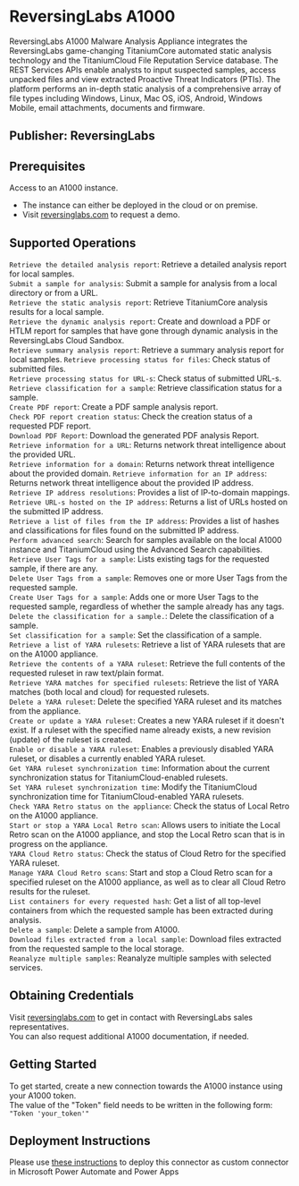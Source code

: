 # ReversingLabs A1000
ReversingLabs A1000 Malware Analysis Appliance integrates the ReversingLabs game-changing TitaniumCore automated static analysis technology and the TitaniumCloud File Reputation Service database. The REST Services APIs enable analysts to input suspected samples, access unpacked files and view extracted Proactive Threat Indicators (PTIs). The platform performs an in-depth static analysis of a comprehensive array of file types including Windows, Linux, Mac OS, iOS, Android, Windows Mobile, email attachments, documents and firmware.

## Publisher: ReversingLabs

## Prerequisites
Access to an A1000 instance.
- The instance can either be deployed in the cloud or on premise.
- Visit [reversinglabs.com](https://www.reversinglabs.com/products/malware-threat-hunting-and-investigations) to request a demo.

## Supported Operations
`Retrieve the detailed analysis report`: Retrieve a detailed analysis report for local samples.  
`Submit a sample for analysis`: Submit a sample for analysis from a local directory or from a URL.  
`Retrieve the static analysis report`: Retrieve TitaniumCore analysis results for a local sample.  
`Retrieve the dynamic analysis report`: Create and download a PDF or HTLM report for samples that have gone through dynamic analysis in the ReversingLabs Cloud Sandbox.  
`Retrieve summary analysis report`: Retrieve a summary analysis report for local samples.
`Retrieve processing status for files`: Check status of submitted files.  
`Retrieve processing status for URL-s`: Check status of submitted URL-s.  
`Retrieve classification for a sample`: Retrieve classification status for a sample.  
`Create PDF report`: Create a PDF sample analysis report.    
`Check PDF report creation status`: Check the creation status of a requested PDF report.  
`Download PDF Report`: Download the generated PDF analysis Report.  
`Retrieve information for a URL`: Returns network threat intelligence about the provided URL.  
`Retrieve information for a domain`: Returns network threat intelligence about the provided domain.
`Retrieve information for an IP address`: Returns network threat intelligence about the provided IP address.  
`Retrieve IP address resolutions`: Provides a list of IP-to-domain mappings.  
`Retrieve URL-s hosted on the IP address`: Returns a list of URLs hosted on the submitted IP address.  
`Retrieve a list of files from the IP address`: Provides a list of hashes and classifications for files found on the submitted IP address.  
`Perform advanced search`: Search for samples available on the local A1000 instance and TitaniumCloud using the Advanced Search capabilities.  
`Retrieve User Tags for a sample`: Lists existing tags for the requested sample, if there are any.  
`Delete User Tags from a sample`: Removes one or more User Tags from the requested sample.  
`Create User Tags for a sample`: Adds one or more User Tags to the requested sample, regardless of whether the sample already has any tags.  
`Delete the classification for a sample.`: Delete the classification of a sample.  
`Set classification for a sample`: Set the classification of a sample.  
`Retrieve a list of YARA rulesets`: Retrieve a list of YARA rulesets that are on the A1000 appliance.  
`Retrieve the contents of a YARA ruleset`: Retrieve the full contents of the requested ruleset in raw text/plain format.  
`Retrieve YARA matches for specified rulesets`: Retrieve the list of YARA matches (both local and cloud) for requested rulesets.  
`Delete a YARA ruleset`: Delete the specified YARA ruleset and its matches from the appliance.  
`Create or update a YARA ruleset`: Creates a new YARA ruleset if it doesn't exist. If a ruleset with the specified name already exists, a new revision (update) of the ruleset is created.  
`Enable or disable a YARA ruleset`: Enables a previously disabled YARA ruleset, or disables a currently enabled YARA ruleset.  
`Get YARA ruleset synchronization time`: Information about the current synchronization status for TitaniumCloud-enabled rulesets.  
`Set YARA ruleset synchronization time`: Modify the TitaniumCloud synchronization time for TitaniumCloud-enabled YARA rulesets.  
`Check YARA Retro status on the appliance`: Check the status of Local Retro on the A1000 appliance.  
`Start or stop a YARA Local Retro scan`: Allows users to initiate the Local Retro scan on the A1000 appliance, and stop the Local Retro scan that is in progress on the appliance.  
`YARA Cloud Retro status`: Check the status of Cloud Retro for the specified YARA ruleset.  
`Manage YARA Cloud Retro scans`: Start and stop a Cloud Retro scan for a specified ruleset on the A1000 appliance, as well as to clear all Cloud Retro results for the ruleset.  
`List containers for every requested hash`: Get a list of all top-level containers from which the requested sample has been extracted during analysis.  
`Delete a sample`: Delete a sample from A1000.  
`Download files extracted from a local sample`: Download files extracted from the requested sample to the local storage.  
`Reanalyze multiple samples`: Reanalyze multiple samples with selected services.


## Obtaining Credentials
Visit [reversinglabs.com](https://www.reversinglabs.com/products/malware-threat-hunting-and-investigations) to get in contact with ReversingLabs sales representatives.    
You can also request additional A1000 documentation, if needed.

## Getting Started
To get started, create a new connection towards the A1000 instance using your A1000 token.  
The value of the "Token" field needs to be written in the following form: `"Token 'your_token'"`

## Deployment Instructions
Please use [these instructions](https://docs.microsoft.com/en-us/connectors/custom-connectors/paconn-cli) to deploy this connector as custom connector in Microsoft Power Automate and Power Apps

